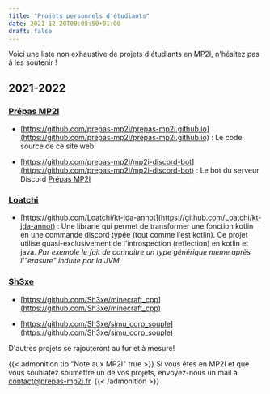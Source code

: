 ```yaml
---
title: "Projets personnels d'étudiants"
date: 2021-12-20T00:08:50+01:00
draft: false
---
```


Voici une liste non exhaustive de projets d'étudiants en MP2I, n'hésitez pas à les soutenir !

## 2021-2022

### [Prépas MP2I](https://github.com/prepas-mp2i)

- [https://github.com/prepas-mp2i/prepas-mp2i.github.io](https://github.com/prepas-mp2i/prepas-mp2i.github.io) : Le code source de ce site web.

- [https://github.com/prepas-mp2i/mp2i-discord-bot](https://github.com/prepas-mp2i/mp2i-discord-bot) : Le bot du serveur Discord [Prépas MP2I](https://discord.gg/w4ugrwy84w)

### [Loatchi](https://github.com/Loatchi)

- [https://github.com/Loatchi/kt-jda-annot](https://github.com/Loatchi/kt-jda-annot) : Une librarie qui permet de transformer une fonction kotlin en 
                                                                                       une commande discord typée (tout comme l'est kotlin). Ce projet                                                                                          utilise quasi-exclusivement de l'introspection (reflection) en                                                                                            kotlin et java. *Par exemple le fait de connaitre un type                                                                                                générique meme après l'"erasure" induite par la JVM.*

### [Sh3xe](https://github.com/Sh3xe)

- [https://github.com/Sh3xe/minecraft_cpp](https://github.com/Sh3xe/minecraft_cpp)

- [https://github.com/Sh3xe/simu_corp_souple](https://github.com/Sh3xe/simu_corp_souple)

D'autres projets se rajouteront au fur et à mesure!

{{< admonition tip "Note aux MP2I" true >}}
Si vous êtes en MP2I et que vous souhiatez soumettre un de vos projets, envoyez-nous un mail à [contact@prepas-mp2i.fr](mailto:contact@prepas-mp2i.fr).
{{< /admonition >}}
